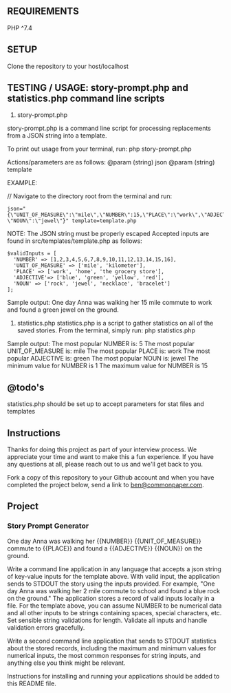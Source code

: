 
## REQUIREMENTS

PHP ^7.4

## SETUP

Clone the repository to your host/localhost

## TESTING / USAGE: story-prompt.php and statistics.php command line scripts

1) story-prompt.php

story-prompt.php is a command line script for processing replacements
from a JSON string into a template.

To print out usage from your terminal, run:
php story-prompt.php

Actions/parameters are as follows:
@param (string) json
@param (string) template

EXAMPLE:

// Navigate to the directory root from the terminal and run:
```
json="{\"UNIT_OF_MEASURE\":\"mile\",\"NUMBER\":15,\"PLACE\":\"work\",\"ADJECTIVE\":\"green\", \"NOUN\":\"jewel\"}" template=template.php
```

NOTE: The JSON string must be properly escaped
Accepted inputs are found in src/templates/template.php as follows:
```
$validInputs = [
  'NUMBER' => [1,2,3,4,5,6,7,8,9,10,11,12,13,14,15,16],
  'UNIT_OF_MEASURE' => ['mile', 'kilometer'],
  'PLACE' => ['work', 'home', 'the grocery store'],
  'ADJECTIVE'=> ['blue', 'green', 'yellow', 'red'],
  'NOUN' => ['rock', 'jewel', 'necklace', 'bracelet']
];
```

Sample output:
One day Anna was walking her 15 mile commute to work and found a green jewel on the ground.

1) statistics.php
statistics.php is a script to gather statistics on all of the saved stories.
From the terminal, simply run:
php statistics.php

Sample output:
The most popular NUMBER is: 5
The most popular UNIT_OF_MEASURE is: mile
The most popular PLACE is: work
The most popular ADJECTIVE is: green
The most popular NOUN is: jewel
The minimum value for NUMBER is 1
The maximum value for NUMBER is 15

## @todo's
statistics.php should be set up to accept parameters for stat files and templates

## Instructions

Thanks for doing this project as part of your interview process. We appreciate your time and want to make this a fun experience. If you have any questions at all, please reach out to us and we'll get back to you.

Fork a copy of this repository to your Github account and when you have completed the project below, send a link to ben@commonpaper.com.

## Project

### Story Prompt Generator

One day Anna was walking her {{NUMBER}} {{UNIT_OF_MEASURE}} commute to {{PLACE}} and found a {{ADJECTIVE}} {{NOUN}} on the ground.

Write a command line application in any language that accepts a json string of key-value inputs for the template above. With valid input, the application sends to STDOUT the story using the inputs provided. For example, "One day Anna was walking her 2 mile commute to school and found a blue rock on the ground." The application stores a record of valid inputs locally in a file. For the template above, you can assume NUMBER to be numerical data and all other inputs to be strings containing spaces, special characters, etc. Set sensible string validations for length. Validate all inputs and handle validation errors gracefully.

Write a second command line application that sends to STDOUT statistics about the stored records, including the maximum and minimum values for numerical inputs, the most common responses for string inputs, and anything else you think might be relevant.

Instructions for installing and running your applications should be added to this README file.
